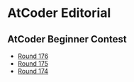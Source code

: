 # AtCoder Editorial

## AtCoder Beginner Contest

- [Round 176](./ABC176/)
- [Round 175](/editorial/atcoder/ABC175/)
- [Round 174](/editorial/atcoder/ABC174/)
